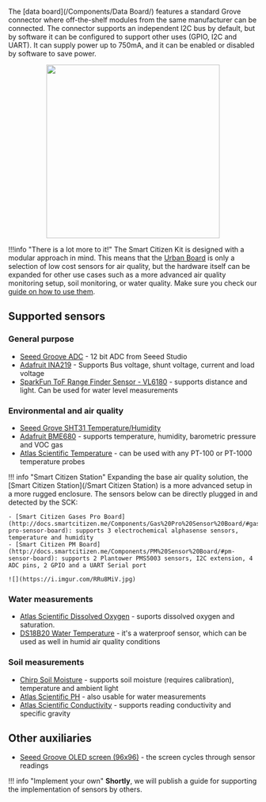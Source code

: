The [data board](/Components/Data Board/) features a standard Grove connector where off-the-shelf modules from the same manufacturer can be connected. The connector supports an independent I2C bus by default, but by software it can be configured to support other uses (GPIO, I2C and UART). It can supply power up to 750mA, and it can be enabled or disabled by software to save power.

<div style="text-align: center">
    <img src="https://i.imgur.com/5nEc922.jpg" width="350px">
</div>

!!!info "There is a lot more to it!"
    The Smart Citizen Kit is designed with a modular approach in mind. This means that the [Urban Board](/Components/Urban%20Sensor%20Board/) is only a selection of low cost sensors for air quality, but the hardware itself can be expanded for other use cases such as a more advanced air quality monitoring setup, soil monitoring, or water quality. Make sure you check our [guide on how to use them](/Components/Auxiliary/guides/thirdparty/).
## Supported sensors

### General purpose

- [Seeed Groove ADC](http://wiki.seeedstudio.com/Grove-I2C_ADC/) - 12 bit ADC from Seeed Studio
- [Adafruit INA219](https://www.adafruit.com/product/904) - Supports Bus voltage, shunt voltage, current and load voltage
- [SparkFun ToF Range Finder Sensor - VL6180](https://www.sparkfun.com/products/12785) - supports distance and light. Can be used for water level measurements

### Environmental and air quality

- [Seeed Grove SHT31 Temperature/Humidity](https://www.seeedstudio.com/Grove-Temperature-Humidity-Sensor-SHT31.html)
- [Adafruit BME680](https://www.adafruit.com/product/3660) - supports temperature, humidity, barometric pressure and VOC gas
- [Atlas Scientific Temperature](https://www.atlas-scientific.com/product_pages/kits/temp_kit.html) - can be used with any PT-100 or PT-1000 temperature probes

!!! info "Smart Citizen Station"
    Expanding the base air quality solution, the [Smart Citizen Station](/Smart Citizen Station) is a more advanced setup in a more rugged enclosure. The sensors below can be directly plugged in and detected by the SCK:

    - [Smart Citizen Gases Pro Board](http://docs.smartcitizen.me/Components/Gas%20Pro%20Sensor%20Board/#gases-pro-sensor-board): supports 3 electrochemical alphasense sensors, temperature and humidity 
    - [Smart Citizen PM Board](http://docs.smartcitizen.me/Components/PM%20Sensor%20Board/#pm-sensor-board): supports 2 Plantower PMS5003 sensors, I2C extension, 4 ADC pins, 2 GPIO and a UART Serial port

    ![](https://i.imgur.com/RRu8MiV.jpg)

### Water measurements

- [Atlas Scientific Dissolved Oxygen](https://www.atlas-scientific.com/product_pages/kits/do_kit.html) - suports dissolved oxygen and saturation.
- [DS18B20 Water Temperature](https://www.adafruit.com/product/381) - it's a waterproof sensor, which can be used as well in humid air quality conditions

### Soil measurements

- [Chirp Soil Moisture](https://www.tindie.com/products/miceuz/i2c-soil-moisture-sensor/) - supports soil moisture (requires calibration), temperature and ambient light
- [Atlas Scientific PH](https://www.atlas-scientific.com/product_pages/kits/ph-kit.html) - also usable for water measurements
- [Atlas Scientific Conductivity](https://www.atlas-scientific.com/product_pages/kits/ec_k1_0_kit.html) - supports reading conductivity and specific gravity

## Other auxiliaries

- [Seeed Groove OLED screen (96x96)](http://wiki.seeedstudio.com/Grove-OLED_Display_1.12inch/) - the screen cycles through sensor readings

!!! info "Implement your own"
    **Shortly**, we will publish a guide for supporting the implementation of sensors by others.
